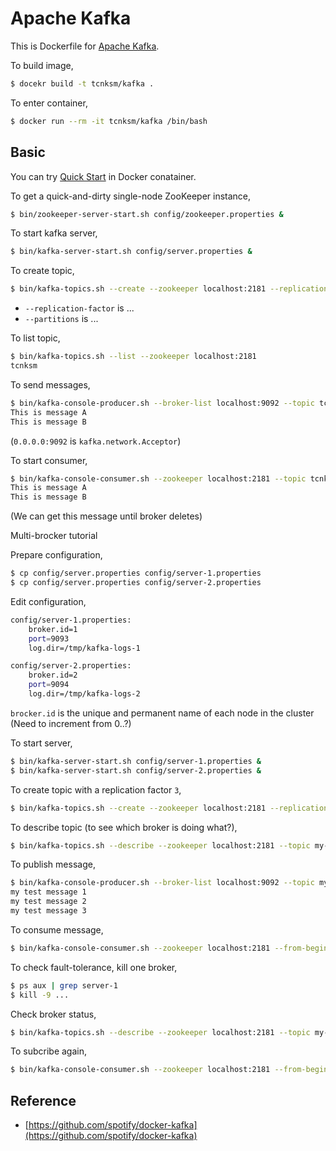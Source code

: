 # Apache Kafka

This is Dockerfile for [Apache Kafka](http://kafka.apache.org/). 

To build image,

```bash
$ docekr build -t tcnksm/kafka .
```

To enter container, 

```bash
$ docker run --rm -it tcnksm/kafka /bin/bash
```

## Basic

You can try [Quick Start](http://kafka.apache.org/documentation.html#quickstart) in Docker conatainer.

To get a quick-and-dirty single-node ZooKeeper instance,

```bash
$ bin/zookeeper-server-start.sh config/zookeeper.properties &
```

To start kafka server,

```bash
$ bin/kafka-server-start.sh config/server.properties &
```

To create topic,

```bash
$ bin/kafka-topics.sh --create --zookeeper localhost:2181 --replication-factor 1 --partitions 1 --topic tcnksm
```

- `--replication-factor` is ...
- `--partitions` is ...

To list topic,

```bash
$ bin/kafka-topics.sh --list --zookeeper localhost:2181
tcnksm
```

To send messages,

```bash
$ bin/kafka-console-producer.sh --broker-list localhost:9092 --topic tcnksm
This is message A
This is message B
```

(`0.0.0.0:9092` is `kafka.network.Acceptor`)


To start consumer,

```bash
$ bin/kafka-console-consumer.sh --zookeeper localhost:2181 --topic tcnksm --from-beginning
This is message A
This is message B
```

(We can get this message until broker deletes)

 Multi-brocker tutorial

Prepare configuration, 

```bash
$ cp config/server.properties config/server-1.properties
$ cp config/server.properties config/server-2.properties
```

Edit configuration,

```bash
config/server-1.properties:
    broker.id=1
    port=9093
    log.dir=/tmp/kafka-logs-1
```
    
```bash
config/server-2.properties:
    broker.id=2
    port=9094
    log.dir=/tmp/kafka-logs-2
```

`brocker.id` is the unique and permanent name of each node in the cluster (Need to increment from 0..?)

To start server,

```bash
$ bin/kafka-server-start.sh config/server-1.properties &
$ bin/kafka-server-start.sh config/server-2.properties &
```

To create topic with a replication factor `3`,

```bash
$ bin/kafka-topics.sh --create --zookeeper localhost:2181 --replication-factor 3 --partitions 1 --topic my-replicated-topic
```

To describe topic (to see which broker is doing what?),

```bash
$ bin/kafka-topics.sh --describe --zookeeper localhost:2181 --topic my-replicated-topic
```

To publish message,

```bash
$ bin/kafka-console-producer.sh --broker-list localhost:9092 --topic my-replicated-topic
my test message 1
my test message 2
my test message 3
```

To consume message,

```bash
$ bin/kafka-console-consumer.sh --zookeeper localhost:2181 --from-beginning --topic my-replicated-topic
```

To check fault-tolerance, kill one broker,

```bash
$ ps aux | grep server-1
$ kill -9 ...
```

Check broker status,

```bash
$ bin/kafka-topics.sh --describe --zookeeper localhost:2181 --topic my-replicated-topic
```

To subcribe again,

```bash
$ bin/kafka-console-consumer.sh --zookeeper localhost:2181 --from-beginning --topic my-replicated-topic
```

## Reference

- [https://github.com/spotify/docker-kafka](https://github.com/spotify/docker-kafka)
